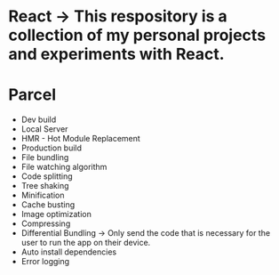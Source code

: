 # React -> This respository is a collection of my personal projects and experiments with React.


# Parcel

- Dev build
- Local Server
- HMR - Hot Module Replacement
- Production build
- File bundling
- File watching algorithm
- Code splitting
- Tree shaking
- Minification
- Cache busting
- Image optimization
- Compressing
- Differential Bundling -> Only send the code that is necessary for the user to run the app on their device.
- Auto install dependencies
- Error logging